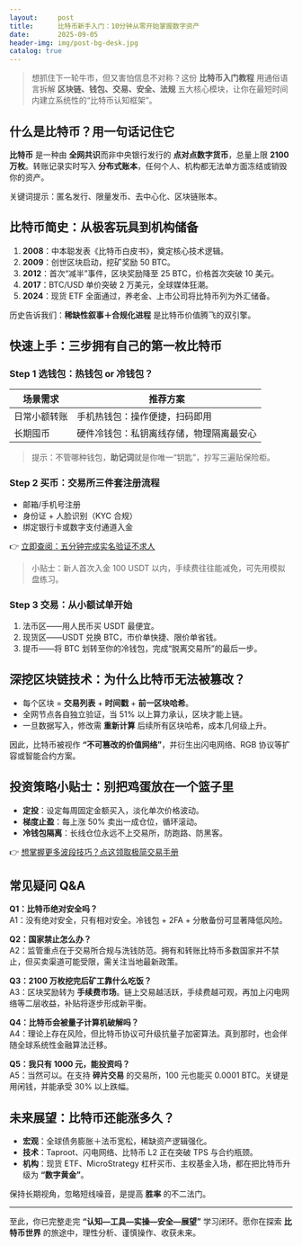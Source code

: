 ```yaml
---
layout:     post
title:      比特币新手入门：10分钟从零开始掌握数字资产
date:       2025-09-05
header-img: img/post-bg-desk.jpg
catalog: true
---
```


> 想抓住下一轮牛市，但又害怕信息不对称？这份 **比特币入门教程** 用通俗语言拆解 **区块链、钱包、交易、安全、法规** 五大核心模块，让你在最短时间内建立系统性的“比特币认知框架”。

## 什么是比特币？用一句话记住它

**比特币** 是一种由 **全网共识**而非中央银行发行的 **点对点数字货币**，总量上限 **2100 万枚**。转账记录实时写入 **分布式账本**，任何个人、机构都无法单方面冻结或销毁你的资产。

关键词提示：匿名发行、限量发币、去中心化、区块链账本。

## 比特币简史：从极客玩具到机构储备

1. **2008**：中本聪发表《比特币白皮书》，奠定核心技术逻辑。  
2. **2009**：创世区块启动，挖矿奖励 50 BTC。  
3. **2012**：首次“减半”事件，区块奖励降至 25 BTC，价格首次突破 10 美元。  
4. **2017**：BTC/USD 单价突破 2 万美元，全球媒体狂潮。  
5. **2024**：现货 ETF 全面通过，养老金、上市公司将比特币列为外汇储备。  

历史告诉我们：**稀缺性叙事＋合规化进程** 是比特币价值腾飞的双引擎。

## 快速上手：三步拥有自己的第一枚比特币

### Step 1 选钱包：热钱包 or 冷钱包？

| 场景需求 | 推荐方案 |
|---|---|
| 日常小额转账 | 手机热钱包：操作便捷，扫码即用 |
| 长期囤币 | 硬件冷钱包：私钥离线存储，物理隔离最安心 |

> 提示：不管哪种钱包，**助记词**就是你唯一“钥匙”，抄写三遍贴保险柜。

### Step 2 买币：交易所三件套注册流程

- 邮箱/手机号注册  
- 身份证 + 人脸识别（KYC 合规）  
- 绑定银行卡或数字支付通道入金  

👉 [立即查阅：五分钟完成实名验证不求人](https://okxdog.com/)

> 小贴士：新人首次入金 100 USDT 以内，手续费往往能减免，可先用模拟盘练习。

### Step 3 交易：从小额试单开始

1. 法币区——用人民币买 USDT 最便宜。  
2. 现货区——USDT 兑换 BTC，市价单快捷、限价单省钱。  
3. 提币——将 BTC 划转至你的冷钱包，完成“脱离交易所”的最后一步。

## 深挖区块链技术：为什么比特币无法被篡改？

- 每个区块 = **交易列表** + **时间戳** + **前一区块哈希**。  
- 全网节点各自独立验证，当 51% 以上算力承认，区块才能上链。  
- 一旦数据写入，修改需 **重新计算** 后续所有区块哈希，成本几何级上升。  

因此，比特币被视作 **“不可篡改的价值网络”**，并衍生出闪电网络、RGB 协议等扩容或智能合约方案。

## 投资策略小贴士：别把鸡蛋放在一个篮子里

- **定投**：设定每周固定金额买入，淡化单次价格波动。  
- **梯度止盈**：每上涨 50% 卖出一成仓位，循环滚动。  
- **冷钱包隔离**：长线仓位永远不上交易所，防跑路、防黑客。  

👉 [想掌握更多波段技巧？点这领取极简交易手册](https://okxdog.com/)

## 常见疑问 Q&A

**Q1：比特币绝对安全吗？**  
A1：没有绝对安全，只有相对安全。冷钱包 + 2FA + 分散备份可显著降低风险。

**Q2：国家禁止怎么办？**  
A2：监管重点在于交易所合规与洗钱防范。拥有和转账比特币多数国家并不禁止，但买卖渠道可能受限，需关注当地最新政策。

**Q3：2100 万枚挖完后矿工靠什么吃饭？**  
A3：区块奖励转为 **手续费市场**。链上交易越活跃，手续费越可观，再加上闪电网络等二层收益，补贴将逐步形成新平衡。

**Q4：比特币会被量子计算机破解吗？**  
A4：理论上存在风险，但比特币协议可升级抗量子加密算法。真到那时，也会伴随全球系统性金融算法迁移。

**Q5：我只有 1000 元，能投资吗？**  
A5：当然可以。在支持 **碎片交易** 的交易所，100 元也能买 0.0001 BTC。关键是用闲钱，并能承受 30% 以上跌幅。

## 未来展望：比特币还能涨多久？

- **宏观**：全球债务膨胀＋法币宽松，稀缺资产逻辑强化。  
- **技术**：Taproot、闪电网络、比特币 L2 正在突破 TPS 与合约瓶颈。  
- **机构**：现货 ETF、MicroStrategy 杠杆买币、主权基金入场，都在把比特币升级为 **“数字黄金”**。  

保持长期视角，忽略短线噪音，是提高 **胜率** 的不二法门。

---

至此，你已完整走完 **“认知—工具—实操—安全—展望”** 学习闭环。愿你在探索 **比特币世界** 的旅途中，理性分析、谨慎操作、收获未来。
